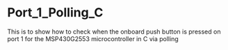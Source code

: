 # Port_1_Polling_C

This is to show how to check when the onboard push button is pressed on port 1 for the MSP430G2553 microcontroller in C via polling
